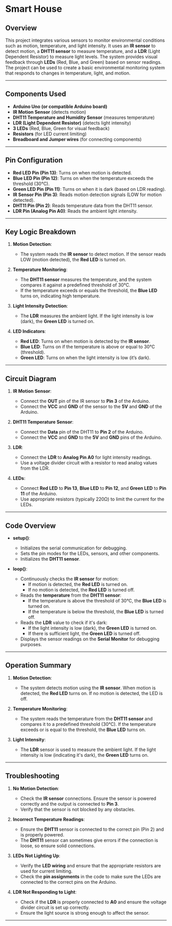 # Smart House

## Overview

This project integrates various sensors to monitor environmental conditions such as motion, temperature, and light intensity. It uses an **IR sensor** to detect motion, a **DHT11 sensor** to measure temperature, and a **LDR** (Light Dependent Resistor) to measure light levels. The system provides visual feedback through **LEDs** (Red, Blue, and Green) based on sensor readings. The project can be used to create a basic environmental monitoring system that responds to changes in temperature, light, and motion.

---

## Components Used

- **Arduino Uno (or compatible Arduino board)**
- **IR Motion Sensor** (detects motion)
- **DHT11 Temperature and Humidity Sensor** (measures temperature)
- **LDR (Light Dependent Resistor)** (detects light intensity)
- **3 LEDs** (Red, Blue, Green for visual feedback)
- **Resistors** (for LED current limiting)
- **Breadboard and Jumper wires** (for connecting components)

---

## Pin Configuration

- **Red LED Pin (Pin 13)**: Turns on when motion is detected.
- **Blue LED Pin (Pin 12)**: Turns on when the temperature exceeds the threshold (30°C).
- **Green LED Pin (Pin 11)**: Turns on when it is dark (based on LDR reading).
- **IR Sensor Pin (Pin 3)**: Reads motion detection signals (LOW for motion detected).
- **DHT11 Pin (Pin 2)**: Reads temperature data from the DHT11 sensor.
- **LDR Pin (Analog Pin A0)**: Reads the ambient light intensity.

---

## Key Logic Breakdown

1. **Motion Detection**:
   - The system reads the **IR sensor** to detect motion. If the sensor reads LOW (motion detected), the **Red LED** is turned on.

2. **Temperature Monitoring**:
   - The **DHT11 sensor** measures the temperature, and the system compares it against a predefined threshold of 30°C.
   - If the temperature exceeds or equals the threshold, the **Blue LED** turns on, indicating high temperature.
   
3. **Light Intensity Detection**:
   - The **LDR** measures the ambient light. If the light intensity is low (dark), the **Green LED** is turned on.

4. **LED Indicators**:
   - **Red LED**: Turns on when motion is detected by the **IR sensor**.
   - **Blue LED**: Turns on if the temperature is above or equal to 30°C (threshold).
   - **Green LED**: Turns on when the light intensity is low (it’s dark).

---

## Circuit Diagram

1. **IR Motion Sensor**:
   - Connect the **OUT** pin of the IR sensor to **Pin 3** of the Arduino.
   - Connect the **VCC** and **GND** of the sensor to the **5V** and **GND** of the Arduino.

2. **DHT11 Temperature Sensor**:
   - Connect the **Data** pin of the DHT11 to **Pin 2** of the Arduino.
   - Connect the **VCC** and **GND** to the **5V** and **GND** pins of the Arduino.

3. **LDR**:
   - Connect the **LDR** to **Analog Pin A0** for light intensity readings.
   - Use a voltage divider circuit with a resistor to read analog values from the LDR.

4. **LEDs**:
   - Connect **Red LED** to **Pin 13**, **Blue LED** to **Pin 12**, and **Green LED** to **Pin 11** of the Arduino.
   - Use appropriate resistors (typically 220Ω) to limit the current for the LEDs.

---

## Code Overview

- **setup()**:
  - Initializes the serial communication for debugging.
  - Sets the pin modes for the LEDs, sensors, and other components.
  - Initializes the **DHT11 sensor**.

- **loop()**:
  - Continuously checks the **IR sensor** for motion:
    - If motion is detected, the **Red LED** is turned on.
    - If no motion is detected, the **Red LED** is turned off.
  - Reads the **temperature** from the **DHT11 sensor**:
    - If the temperature is above the threshold of 30°C, the **Blue LED** is turned on.
    - If the temperature is below the threshold, the **Blue LED** is turned off.
  - Reads the **LDR** value to check if it's dark:
    - If the light intensity is low (dark), the **Green LED** is turned on.
    - If there is sufficient light, the **Green LED** is turned off.
  - Displays the sensor readings on the **Serial Monitor** for debugging purposes.

---

## Operation Summary

1. **Motion Detection**:
   - The system detects motion using the **IR sensor**. When motion is detected, the **Red LED** turns on. If no motion is detected, the LED is off.

2. **Temperature Monitoring**:
   - The system reads the temperature from the **DHT11 sensor** and compares it to a predefined threshold (30°C). If the temperature exceeds or is equal to the threshold, the **Blue LED** turns on.

3. **Light Intensity**:
   - The **LDR** sensor is used to measure the ambient light. If the light intensity is low (indicating it's dark), the **Green LED** turns on.

---

## Troubleshooting

1. **No Motion Detection**:
   - Check the **IR sensor** connections. Ensure the sensor is powered correctly and the output is connected to **Pin 3**.
   - Verify that the sensor is not blocked by any obstacles.

2. **Incorrect Temperature Readings**:
   - Ensure the **DHT11** sensor is connected to the correct pin (Pin 2) and is properly powered.
   - The **DHT11** sensor can sometimes give errors if the connection is loose, so ensure solid connections.

3. **LEDs Not Lighting Up**:
   - Verify the **LED wiring** and ensure that the appropriate resistors are used for current limiting.
   - Check the **pin assignments** in the code to make sure the LEDs are connected to the correct pins on the Arduino.

4. **LDR Not Responding to Light**:
   - Check if the **LDR** is properly connected to **A0** and ensure the voltage divider circuit is set up correctly.
   - Ensure the light source is strong enough to affect the sensor.

---
